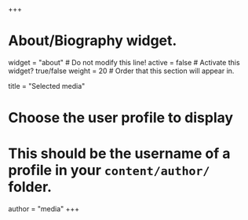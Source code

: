 +++
# About/Biography widget.
widget = "about"  # Do not modify this line!
active = false  # Activate this widget? true/false
weight = 20  # Order that this section will appear in.

title = "Selected media"

# Choose the user profile to display
# This should be the username of a profile in your `content/author/` folder.
author = "media"
+++
